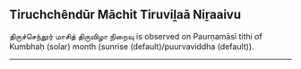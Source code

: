 ## Tiruchchêndūr Māchit Tiruviḽaā Niṟaaivu
திருச்செந்தூர் மாசித் திருவிழா நிறைவு is observed on Paurṇamāsī tithi of Kumbhaḥ (solar) month (sunrise (default)/puurvaviddha (default)).



---
